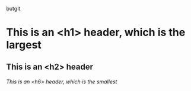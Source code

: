 butgit

# This is an \<h1\> header, which is the largest
## This is an \<h2\> header
###### This is an \<h6\> header, which is the smallest
